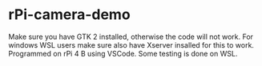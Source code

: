 # rPi-camera-demo
Make sure you have GTK 2 installed, otherwise the code will not work. 
For windows WSL users make sure also have Xserver insalled for this to work.
Programmed on rPi 4 B using VSCode. Some testing is done on WSL.
